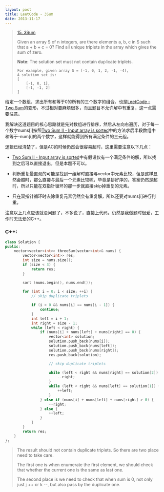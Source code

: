```yaml
---
layout: post
title: LeetCode - 3Sum
date: 2013-11-17
---
```


> [15. 3Sum](https://leetcode.com/problems/3sum/)
>
> Given an array S of n integers, are there elements a, b, c in S such that a + b + c = 0? Find all unique triplets in the array which gives the sum of zero.
>
> **Note**: The solution set must not contain duplicate triplets.
>
>     For example, given array S = [-1, 0, 1, 2, -1, -4],
>     A solution set is:
>     [
>         [-1, 0, 1],
>         [-1, -1, 2]
>     ]

给定一个数组，求出所有和等于0的所有的三个数字的组合。也是[LeetCode - Two Sum](http://chaihua.me/leetcode/2016/11/11/LeetCode-Two-Sum/)的变形，不过相对要麻烦很多，而且题目不允许解中有重复，这一点需要注意。

我解决这道题目的核心思路就是先对数组进行排序，然后从左向右遍历，对于每一个数字nums[i]按照[Two Sum II - Input array is sorted](http://chaihua.me/leetcode/2016/11/17/LeetCode-Two-Sum-2-Input-Array-Is-Sorted/)中的方法求后半段数组中和等于-num[i]的两个数字，这样就能得到所有满足条件的三元组。

逻辑已经清楚了，但是AC的时候仍然会很容易超时，这里需要注意以下几点：

- [Two Sum II - Input array is sorted](http://chaihua.me/leetcode/2016/11/17/LeetCode-Two-Sum-2-Input-Array-Is-Sorted/)中有假设仅有一个满足条件的解，所以找到之后可以直接退出，但是本题不可以。

- 判断重复最直观的可能是找到一组解时直接与vector中元素比较，但是这样显然会超时，那么直接与最后一个元素比较呢，毕竟是排好序的，答案仍然是超时，所以只能在双指针循环的那一步就直接skip掉重复的元素。

- 只在双指针循环时去除重复元素仍然会有重复解，所以还要对nums[i]进行判重。

注意以上几点应该就没问题了，不多说了，直接上代码，仍然是我做题时很爱，工作时无法爱的C++。
<!--more-->

### C++:
``` c++
class Solution {
public:
    vector<vector<int>> threeSum(vector<int>& nums) {
        vector<vector<int>> res;
        int size = nums.size();
        if (size < 3) {
            return res;
        }

        sort (nums.begin(), nums.end());
        
        for (int i = 0; i < size; ++i) {
            // skip duplicate triplets

            if (i > 0 && nums[i] == nums[i - 1]) {
                continue;
            }
            int left = i + 1;
            int right = size - 1;
            while (left < right) {
                if (nums[i] + nums[left] + nums[right] == 0) {
                    vector<int> solution;
                    solution.push_back(nums[i]);
                    solution.push_back(nums[left]);
                    solution.push_back(nums[right]);
                    res.push_back(solution);

                    // skip duplicate triplets

                    while (left < right && nums[right] == solution[2]) {
                        --right;
                    }
                    while (left < right && nums[left] == solution[1]) {
                        ++left;
                    }
                } else if (nums[i] + nums[left] + nums[right] > 0) {
                    --right;
                } else {
                    ++left;
                } 
            }
        }
        return res;
    }
};
```

> The result should not contain duplicate triplets. So there are two place need to take care.
>
> The first one is when enumerate the first element, we should check that whether the current one is the same as last one.
>
> The second place is we need to check that when sum is 0, not only just j ++ or k --, but also pass by the duplicate one.

